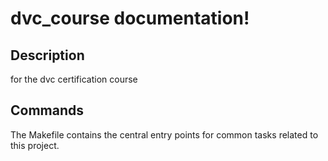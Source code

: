 # dvc_course documentation!

## Description

for the dvc certification course

## Commands

The Makefile contains the central entry points for common tasks related to this project.

